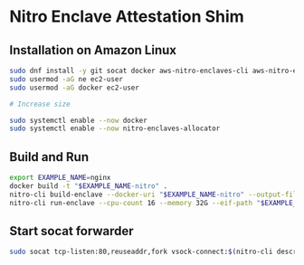 # Nitro Enclave Attestation Shim

## Installation on Amazon Linux

```bash
sudo dnf install -y git socat docker aws-nitro-enclaves-cli aws-nitro-enclaves-cli-devel
sudo usermod -aG ne ec2-user
sudo usermod -aG docker ec2-user

# Increase size

sudo systemctl enable --now docker
sudo systemctl enable --now nitro-enclaves-allocator
```

## Build and Run

```bash
export EXAMPLE_NAME=nginx
docker build -t "$EXAMPLE_NAME-nitro" .
nitro-cli build-enclave --docker-uri "$EXAMPLE_NAME-nitro" --output-file "$EXAMPLE_NAME-nitro".eif
nitro-cli run-enclave --cpu-count 16 --memory 32G --eif-path "$EXAMPLE_NAME-nitro".eif --debug-mode
```

## Start socat forwarder

```bash
sudo socat tcp-listen:80,reuseaddr,fork vsock-connect:$(nitro-cli describe-enclaves | jq -r '.[0].EnclaveCID'):6000
```
